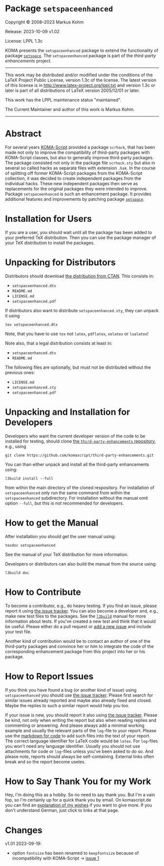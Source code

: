 # Package `setspaceenhanced`

Copyright © 2008–2023 Markus Kohm

Release: 2023-10-09 v1.02

License: LPPL 1.3c

KOMA presents the `setspaceenhanced` package to extend the functionality of
package [`setspace`](https://ctan.org/pkg/setspace). The `setspaceenhanced` 
package is part of the *third-party enhancements* project.

----------------------------------------------------------------------------

This work may be distributed and/or modified under the conditions of
the LaTeX Project Public License, version 1.3c of the license.
The latest version of this license is in
    http://www.latex-project.org/lppl.txt
and version 1.3c or later is part of all distributions of LaTeX
version 2005/12/01 or later.

This work has the LPPL maintenance status "maintained".

The Current Maintainer and author of this work is Markus Kohm.

----------------------------------------------------------------------------

# Abstract

For several years
[KOMA-Script](https://www.sourceforge.net/project/koma-script) provided a
package `scrhack`, that has been made not only to improve the compatibility of
third-party packages with KOMA-Script classes, but also to generally improve
third-party packages. The package consisted not only in the package file
`scrhack.sty` but also in several so called hacks as separate files with
extension `.hak`. In the course of splitting off former KOMA-Script packages
from the KOMA-Script collection, it was decided to create independent packages
from the individual hacks. These new independent packages then serve as
replacements for the original packages they were intended to improve. Package
`setspaceenhanced` is such an enhancement package. It provides additional
features and improvements by patching package
[`setspace`](https://ctan.org/pkg/setspace).

# Installation for Users

If you are a user, you should wait until all the package has been added to
your preferred TeX distribution. Then you can use the package manager of your
TeX distribution to install the packages.

# Unpacking for Distributors

Distributors should download [the distribution from
CTAN](https://www.ctan.org/pkg/setspaceenhanced). This consists in:

* `setspaceenhanced.dtx`
* `README.md`
* `LICENSE.md`
* `setspaceenhanced.pdf`

If distributors also want to distribute `setspaceenhanced.sty`, they can
unpack it using

    tex setspaceenhanced.dtx
	
Note, that you have to use `tex` not `latex`, `pdflatex`, `xelatex` or
`lualatex`!

Note also, that a legal distribution consists at least in:

* `setspaceenhanced.dtx`
* `README.md`

The following files are optionally, but must not be distributed without the
previous ones:

* `LICENSE.md`
* `setspaceenhanced.sty`
* `setspaceenhanced.pdf`

# Unpacking and Installation for Developers

Developers who want the current developer version of the code to be installed
for testing, should clone [the `third-party-enhancements`
repository](https://github.com/komascript/third-party-enhancements), e.g.,
using

	git clone https://github.com/komascript/third-party-enhancements.git

You can than either unpack and install all the third-party enhancements using:

	l3build install --full
	
from within the main directory of the cloned respository. For installation of
`setspaceenhanced` only run the same command from within the
`setspaceenhanced` subdirectory. For installation without the manual omit
option `--full`, but this is not recommended for developers.

# How to get the Manual

After installation you should get the user manual using:

    texdoc setspaceenhanced
	
See the manual of your TeX distribution for more information. 

Developers or distributors can also build the manual from the source using:

	l3build doc
	
# How to Contribute

To become a contributor, e.g., do heavy testing. If you find an issue, please
report it using [the issue
tracker](https://github.com/komascript/third-party-enhancements/issues). You
can also become a developer and, e.g., make new test files to the
packages. See the [`l3build`](https://ctan.org/pkg/l3build) manual for more
information about tests. If you've created a new test and think that it would
be useful. Please either do a pull request or [add a new
issue](https://github.com/komascript/third-party-enhancements/issues/new/choose)
and include your test file.

Another kind of contribution would be to contact an author of one of the
third-party packages and convince her or him to integrate the code of the
corresponding enhancement package from this project into her or his package.

# How to Report Issues

If you think you have found a bug (or another kind of issue) using
`setspaceenhanced` you should use [the issue
tracker](https://github.com/komascript/third-party-enhancements/issues). Please
first search for similar issues already reported and maybe also already fixed
and closed. Maybe the replies to such a similar report would help you too.

If your issue is new, you should report it also using [the issue
tracker](https://github.com/komascript/third-party-enhancements/issues). Please
be kind, not only when writing the report but also when reading replies and
commenting or answering. And please always add a minimal working example and
usually the relevant parts of the `log`-file to your report. Please use the
[markdown for
code](https://docs.github.com/en/get-started/writing-on-github/working-with-advanced-formatting/creating-and-highlighting-code-blocks)
to add such files into the text of your report. The correct language
identifier for LaTeX code would be `latex`. For `log`-files you won't need any
language identifier. Usually you should not use attachments for code or
`log`-files unless you've been asked to do so. And please note, reports should
always be self-containing. External links often break and so the report become
useles.

# How to Say Thank You for my Work

Hey, I'm doing this as a hobby. So no need to say thank you. But I'm a vain
fop, so I'm certainly up for a quick thank you by email. On komascript.de you
can find an [explanation of my wishes](https://komascript.de/wunschliste) if
you want to give more. If you don't understand German, just click to links at
that page.

# Changes

v1.01 2023-09-19:

- option `fontsize` has been renamed to `keepfontsize` because of
  incompatibility with KOMA-Script → [issue
  1](https://github.com/komascript/third-party-enhancements/issues/1)

